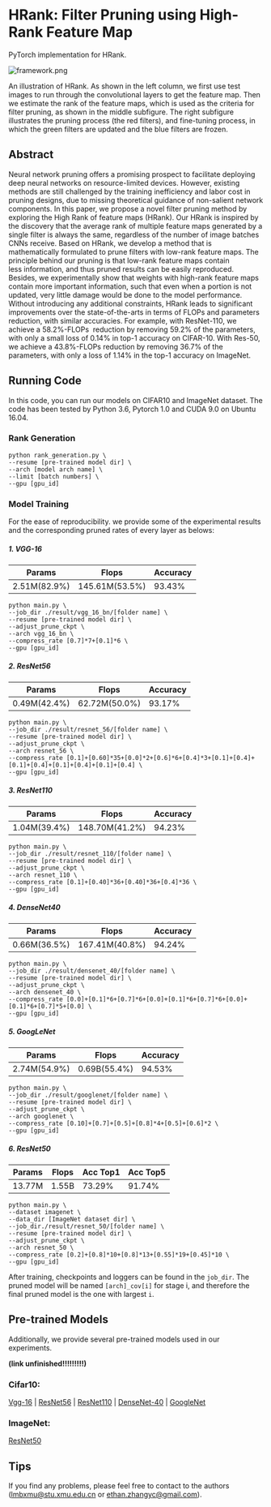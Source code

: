 # HRank: Filter Pruning using High-Rank Feature Map

PyTorch implementation for HRank.



![framework.png](https://raw.githubusercontent.com/lmbxmu/HRank/master/framework.png?token=AHCABUC4W6KEVPZTOUMKHA252PFS6)

An illustration of HRank. As shown in the left column, we first use test images to run through the convolutional layers to get the feature map. Then we estimate the rank of the feature maps, which is used as the criteria for filter pruning, as shown in the middle subfigure. The right subfigure illustrates the pruning process (the red filters), and fine-tuning process, in which the green filters are updated and the blue filters are frozen. 



## Abstract

Neural network pruning offers a promising prospect to facilitate deploying deep neural networks on resource-limited devices. However, existing methods are still challenged by the training inefficiency and labor cost in pruning designs, due to missing theoretical guidance of non-salient network components. In this paper, we propose a novel filter pruning method by exploring the High Rank of feature maps (HRank). Our HRank is inspired by the discovery that the average rank of multiple feature maps generated by a single filter is always the same, regardless of the number of image batches CNNs receive. Based on HRank, we develop a method that is mathematically formulated to prune filters with low-rank feature maps. The principle behind our pruning is that low-rank feature maps contain less information, and thus pruned results can be easily reproduced. Besides, we experimentally show that weights with high-rank feature maps contain more important information, such that even when a portion is not updated, very little damage would be done to the model performance. Without introducing any additional constraints, HRank leads to significant improvements over the state-of-the-arts in terms of FLOPs and parameters reduction, with similar accuracies. For example, with ResNet-110, we achieve a 58.2%-FLOPs  reduction by removing 59.2% of the parameters, with only a small loss of 0.14% in top-1 accuracy on CIFAR-10. With Res-50, we achieve a 43.8%-FLOPs reduction by removing 36.7% of the parameters, with only a loss of 1.14% in the top-1 accuracy on ImageNet. 



## Running Code

In this code, you can run our models on CIFAR10 and ImageNet dataset. The code has been tested by Python 3.6, Pytorch 1.0 and CUDA 9.0 on Ubuntu 16.04.


### Rank Generation

```shell
python rank_generation.py \
--resume [pre-trained model dir] \
--arch [model arch name] \
--limit [batch numbers] \
--gpu [gpu_id]

```



### Model Training

For the ease of reproducibility. we provide some of the experimental results and the corresponding pruned rates of every layer as belows:

##### 1. VGG-16

|  Params      | Flops         | Accuracy |
|--------------|---------------|----------|
| 2.51M(82.9%) | 145.61M(53.5%)| 93.43%   | 

```shell
python main.py \
--job_dir ./result/vgg_16_bn/[folder name] \
--resume [pre-trained model dir] \
--adjust_prune_ckpt \
--arch vgg_16_bn \
--compress_rate [0.7]*7+[0.1]*6 \
--gpu [gpu_id]
```
##### 2. ResNet56

|  Params      | Flops        | Accuracy |
|--------------|--------------|----------|
| 0.49M(42.4%) | 62.72M(50.0%)| 93.17%   | 

```shell
python main.py \
--job_dir ./result/resnet_56/[folder name] \
--resume [pre-trained model dir] \
--adjust_prune_ckpt \
--arch resnet_56 \
--compress_rate [0.1]+[0.60]*35+[0.0]*2+[0.6]*6+[0.4]*3+[0.1]+[0.4]+[0.1]+[0.4]+[0.1]+[0.4]+[0.1]+[0.4] \
--gpu [gpu_id]
```
##### 3. ResNet110

|  Params      | Flops        | Accuracy |
|--------------|--------------|----------|
| 1.04M(39.4%) |148.70M(41.2%)| 94.23%   | 

```shell
python main.py \
--job_dir ./result/resnet_110/[folder name] \
--resume [pre-trained model dir] \
--adjust_prune_ckpt \
--arch resnet_110 \
--compress_rate [0.1]+[0.40]*36+[0.40]*36+[0.4]*36 \
--gpu [gpu_id]
```
##### 4. DenseNet40

|  Params      | Flops        | Accuracy |
|--------------|--------------|----------|
| 0.66M(36.5%) |167.41M(40.8%)| 94.24%   | 

```shell
python main.py \
--job_dir ./result/densenet_40/[folder name] \
--resume [pre-trained model dir] \
--adjust_prune_ckpt \
--arch densenet_40 \
--compress_rate [0.0]+[0.1]*6+[0.7]*6+[0.0]+[0.1]*6+[0.7]*6+[0.0]+[0.1]*6+[0.7]*5+[0.0] \
--gpu [gpu_id]
```
##### 5. GoogLeNet

|  Params      | Flops        | Accuracy |
|--------------|--------------|----------|
| 2.74M(54.9%) |  0.69B(55.4%)| 94.53%   | 

```shell
python main.py \
--job_dir ./result/googlenet/[folder name] \
--resume [pre-trained model dir] \
--adjust_prune_ckpt \
--arch googlenet \
--compress_rate [0.10]+[0.7]+[0.5]+[0.8]*4+[0.5]+[0.6]*2 \
--gpu [gpu_id]
```
##### 6. ResNet50

|  Params | Flops| Acc Top1 |Acc Top5 |
|---------|------|----------|----------|
| 13.77M  |1.55B |    73.29%| 91.74% |

```shell
python main.py \
--dataset imagenet \
--data_dir [ImageNet dataset dir] \
--job_dir./result/resnet_50/[folder name] \
--resume [pre-trained model dir] \
--adjust_prune_ckpt \
--arch resnet_50 \
--compress_rate [0.2]+[0.8]*10+[0.8]*13+[0.55]*19+[0.45]*10 \
--gpu [gpu_id]
```

After training, checkpoints and loggers can be found in the `job_dir`. The pruned model will be named `[arch]_cov[i]` for stage i, and therefore the final pruned model is the one with largest `i`.











## Pre-trained Models 

Additionally, we provide several pre-trained models used in our experiments. 

**(link unfinished!!!!!!!!!)**

### Cifar10:
 [Vgg-16](https://drive.google.com/open?id=1i3ifLh70y1nb8d4mazNzyC4I27jQcHrE) 
| [ResNet56](https://drive.google.com/open?id=1f1iSGvYFjSKIvzTko4fXFCbS-8dw556T) 
| [ResNet110](https://drive.google.com/open?id=1uENM3S5D_IKvXB26b1BFwMzUpkOoA26m) 
| [DenseNet-40](https://drive.google.com/open?id=12rInJ0YpGwZd_k76jctQwrfzPubsfrZH) 
| [GoogleNet](https://drive.google.com/open?id=1rYMazSyMbWwkCGCLvofNKwl58W6mmg5c) 

### ImageNet:
 [ResNet50](https://drive.google.com/open?id=1OYpVB84BMU0y-KU7PdEPhbHwODmFvPbB)



## Tips

If you find any problems, please feel free to contact to the authors (lmbxmu@stu.xmu.edu.cn or ethan.zhangyc@gmail.com).